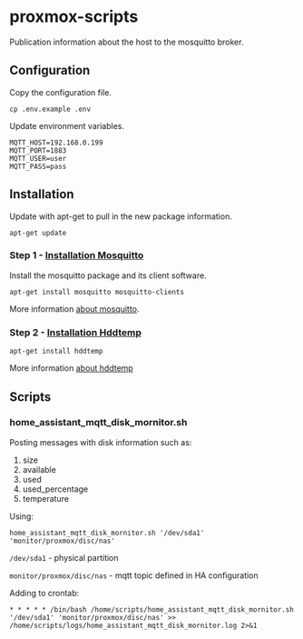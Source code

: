 # proxmox-scripts

Publication information about the host to the mosquitto broker.

## Configuration

Copy the configuration file.

`cp .env.example .env`

Update environment variables.

```
MQTT_HOST=192.168.0.199
MQTT_PORT=1883
MQTT_USER=user
MQTT_PASS=pass
```

## Installation

Update with apt-get to pull in the new package information.

`apt-get update`

### Step 1 - [Installation Mosquitto](https://mosquitto.org/)

Install the mosquitto package and its client software.

`apt-get install mosquitto mosquitto-clients`

More information [about mosquitto](https://www.digitalocean.com/community/tutorials/how-to-install-and-secure-the-mosquitto-mqtt-messaging-broker-on-debian-8).

### Step 2 - [Installation Hddtemp](https://wiki.archlinux.org/title/Hddtemp)

`apt-get install hddtemp`

More information [about hddtemp](https://wiki.archlinux.org/title/Hddtemp)

## Scripts

### home_assistant_mqtt_disk_mornitor.sh

Posting messages with disk information such as:

1. size
2. available
3. used
4. used_percentage
5. temperature

Using:

`home_assistant_mqtt_disk_mornitor.sh '/dev/sda1' 'monitor/proxmox/disc/nas'`

`/dev/sda1` - physical partition

`monitor/proxmox/disc/nas` - mqtt topic defined in HA configuration

Adding to crontab:

`* * * * * /bin/bash /home/scripts/home_assistant_mqtt_disk_mornitor.sh '/dev/sda1' 'monitor/proxmox/disc/nas' >> /home/scripts/logs/home_assistant_mqtt_disk_mornitor.log 2>&1`
